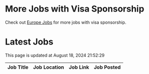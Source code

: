 # More Jobs with Visa Sponsorship

Check out [Europe Jobs](https://github.com/sureshparimi/europejobs#latest-jobs) for more jobs with visa sponsorship.

# Latest Jobs

This page is updated at August 18, 2024 21:52:29

| Job Title | Job Location | Job Link | Job Posted |
| --- | --- | --- | --- |
